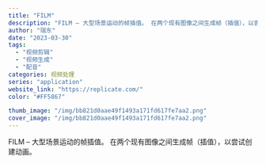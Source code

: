 ```yaml
---
title: "FILM"
description: "FILM – 大型场景运动的帧插值。 在两个现有图像之间生成帧（插值），以尝试创建动画。 "
author: "瑞东"
date: "2023-03-30"
tags:
  - "视频剪辑"
  - "视频生成"
  - "配音"
categories: 视频处理
series: "application"
website_link: "https://replicate.com/"
color: "#FF5867"

thumb_image: "/img/bb821d0aae49f1493a171fd617fe7aa2.png"
cover_image: "/img/bb821d0aae49f1493a171fd617fe7aa2.png"
---
```


FILM – 大型场景运动的帧插值。 在两个现有图像之间生成帧（插值），以尝试创建动画。 
